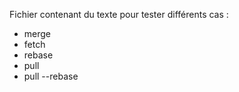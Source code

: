 Fichier contenant du texte pour tester différents cas :
 - merge
 - fetch
 - rebase
 - pull
 - pull --rebase
